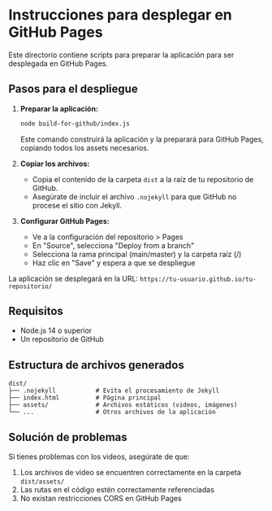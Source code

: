 # Instrucciones para desplegar en GitHub Pages

Este directorio contiene scripts para preparar la aplicación para ser desplegada en GitHub Pages.

## Pasos para el despliegue

1. **Preparar la aplicación:**
   ```bash
   node build-for-github/index.js
   ```
   Este comando construirá la aplicación y la preparará para GitHub Pages, copiando todos los assets necesarios.

2. **Copiar los archivos:**
   - Copia el contenido de la carpeta `dist` a la raíz de tu repositorio de GitHub.
   - Asegúrate de incluir el archivo `.nojekyll` para que GitHub no procese el sitio con Jekyll.

3. **Configurar GitHub Pages:**
   - Ve a la configuración del repositorio > Pages
   - En "Source", selecciona "Deploy from a branch" 
   - Selecciona la rama principal (main/master) y la carpeta raíz (/)
   - Haz clic en "Save" y espera a que se despliegue

La aplicación se desplegará en la URL: `https://tu-usuario.github.io/tu-repositorio/`

## Requisitos

- Node.js 14 o superior
- Un repositorio de GitHub

## Estructura de archivos generados

```
dist/
├── .nojekyll           # Evita el procesamiento de Jekyll
├── index.html          # Página principal
├── assets/             # Archivos estáticos (videos, imágenes)
└── ...                 # Otros archivos de la aplicación
```

## Solución de problemas

Si tienes problemas con los videos, asegúrate de que:
1. Los archivos de video se encuentren correctamente en la carpeta `dist/assets/`
2. Las rutas en el código estén correctamente referenciadas
3. No existan restricciones CORS en GitHub Pages